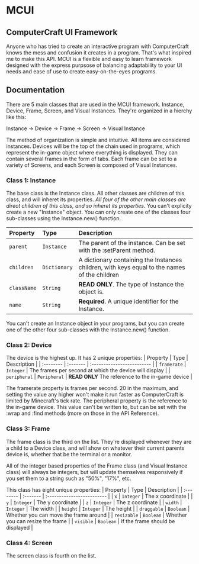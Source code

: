 # MCUI

## ComputerCraft UI Framework

Anyone who has tried to create an interactive program with ComputerCraft
knows the mess and confusion it creates in a program.
That's what inspired me to make this API.
MCUI is a flexible and easy to learn framework designed with the express purpsose of balancing adaptability to your UI needs and ease of use to create easy-on-the-eyes programs.

## Documentation

There are 5 main classes that are used in the MCUI framework. Instance, Device, Frame, Screen, and Visual Instances.
They're organized in a hierchy like this:

Instance -> Device -> Frame -> Screen -> Visual Instance

The method of organization is simple and intuitive.
All items are considered instances.
Devices will be the top of the chain used in programs, which represent the in-game object where everything is displayed. They can contain several frames in the form of tabs.
Each frame can be set to a variety of Screens,
and each Screen is composed of Visual Instances.

### Class 1: Instance

The base class is the Instance class. All other classes are children of this class, and will inheret its properties.
*All four of the other main classes are direct children of this class, and so inheret its properties*. You can't explicity create a new "Instance" object.
You can only create one of the classes four sub-classes
using the Instance.new() function.

| Property | Type     | Description                |
| :-------- | :------- | :------------------------- |
| `parent` | `Instance` | The parent of the instance. Can be set with the :setParent method. |
| `children` | `Dictionary` | A dictionary containing the Instances children, with keys equal to the names of the children |
| `className` | `String` | **READ ONLY**. The type of Instance the object is. |
| `name` | `String` | **Required**. A unique identifier for the Instance. |

You can't create an Instance object in your programs, but you can create one of the other four sub-classes with the Instance.new() function. 

### Class 2: Device

The device is the highest up. It has 2 unique properties:
| Property | Type     | Description                |
| :-------- | :------- | :------------------------- |
| `framerate` | `Integer` | The frames per second at which the device will display |
| `peripheral` | `Peripheral` | **READ ONLY** The reference to the in-game device  |

The framerate property is frames per second. 20 in the maximum, and setting the value any higher won't make it run faster
as ComputerCraft is limited by Minecraft's tick rate.
The peripheral property is the reference to the in-game device.
This value can't be written to, but can be set with the :wrap and :find methods (more on those in the API Reference).

### Class 3: Frame

The frame class is the third on the list.
They're displayed whenever they are a child to a Device class, and will show on whatever their current parents device is, whether that be the terminal or a monitor.

All of the integer based properties of the Frame class (and Visual Instance class) will always be integers,
but will update themselves responsively if you set them to a string such as "50%", "17%", etc.

This class has eight unique properties:
| Property | Type     | Description                |
| :-------- | :------- | :------------------------- |
| `x` | `Integer` | The x coordinate |
| `y` | `Integer` | The y coordinate  |
| `z` | `Integer` | The z coordinate |
| `width` | `Integer` | The width  |
| `height` | `Integer` | The height |
| `draggable` | `Boolean` | Whether you can move the frame around  |
| `resizable` | `Boolean` | Whether you can resize the frame |
| `visible` | `Boolean` | If the frame should be displayed |

### Class 4: Screen

The screen class is fourth on the list. 
